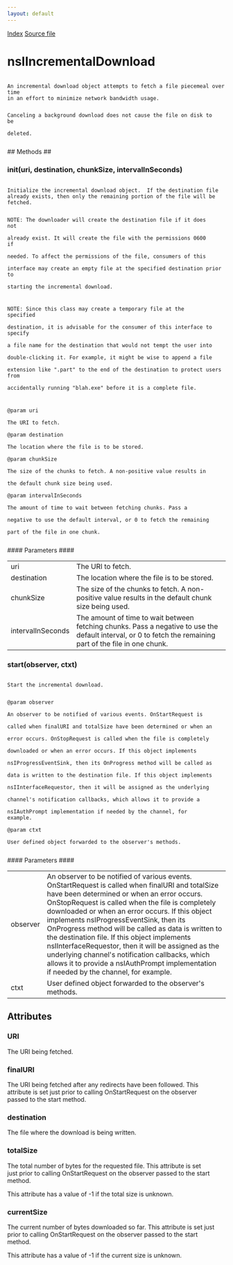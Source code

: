 ```yaml
---
layout: default
---
```

<div id='links'><a href="../index.html">Index</a>
<a href="http://dxr.mozilla.org/mozilla-central/source/netwerk/base/public/nsIIncrementalDownload.idl">Source file</a>
</div>

# nsIIncrementalDownload #
<code>  
An incremental download object attempts to fetch a file piecemeal over time  
in an effort to minimize network bandwidth usage.  
  
Canceling a background download does not cause the file on disk to be  
deleted.  
  
</code>
## Methods ##

### init(uri, destination, chunkSize, intervalInSeconds) ###
<code>  
Initialize the incremental download object.  If the destination file  
already exists, then only the remaining portion of the file will be  
fetched.  
  
NOTE: The downloader will create the destination file if it does not  
already exist.  It will create the file with the permissions 0600 if  
needed.  To affect the permissions of the file, consumers of this  
interface may create an empty file at the specified destination prior to  
starting the incremental download.  
  
NOTE: Since this class may create a temporary file at the specified  
destination, it is advisable for the consumer of this interface to specify  
a file name for the destination that would not tempt the user into  
double-clicking it.  For example, it might be wise to append a file  
extension like ".part" to the end of the destination to protect users from  
accidentally running "blah.exe" before it is a complete file.  
  
@param uri  
       The URI to fetch.  
@param destination  
       The location where the file is to be stored.  
@param chunkSize  
       The size of the chunks to fetch.  A non-positive value results in  
       the default chunk size being used.  
@param intervalInSeconds  
       The amount of time to wait between fetching chunks.  Pass a  
       negative to use the default interval, or 0 to fetch the remaining  
       part of the file in one chunk.  
  
</code>
#### Parameters ####

<table>

<tr>
<td>uri</td>
<td>       The URI to fetch.  
</td>
</tr>

<tr>
<td>destination</td>
<td>       The location where the file is to be stored.  
</td>
</tr>

<tr>
<td>chunkSize</td>
<td>       The size of the chunks to fetch.  A non-positive value results in  
       the default chunk size being used.  
</td>
</tr>

<tr>
<td>intervalInSeconds</td>
<td>       The amount of time to wait between fetching chunks.  Pass a  
       negative to use the default interval, or 0 to fetch the remaining  
       part of the file in one chunk.  
</td>
</tr>

</table>

### start(observer, ctxt) ###
<code>  
Start the incremental download.  
  
@param observer  
       An observer to be notified of various events.  OnStartRequest is  
       called when finalURI and totalSize have been determined or when an  
       error occurs.  OnStopRequest is called when the file is completely  
       downloaded or when an error occurs.  If this object implements  
       nsIProgressEventSink, then its OnProgress method will be called as  
       data is written to the destination file.  If this object implements  
       nsIInterfaceRequestor, then it will be assigned as the underlying  
       channel's notification callbacks, which allows it to provide a  
       nsIAuthPrompt implementation if needed by the channel, for example.  
@param ctxt  
       User defined object forwarded to the observer's methods.  
  
</code>
#### Parameters ####

<table>

<tr>
<td>observer</td>
<td>       An observer to be notified of various events.  OnStartRequest is  
       called when finalURI and totalSize have been determined or when an  
       error occurs.  OnStopRequest is called when the file is completely  
       downloaded or when an error occurs.  If this object implements  
       nsIProgressEventSink, then its OnProgress method will be called as  
       data is written to the destination file.  If this object implements  
       nsIInterfaceRequestor, then it will be assigned as the underlying  
       channel's notification callbacks, which allows it to provide a  
       nsIAuthPrompt implementation if needed by the channel, for example.  
</td>
</tr>

<tr>
<td>ctxt</td>
<td>       User defined object forwarded to the observer's methods.  
</td>
</tr>

</table>

## Attributes ##

### URI ###
  
The URI being fetched.  
  

### finalURI ###
  
The URI being fetched after any redirects have been followed.  This  
attribute is set just prior to calling OnStartRequest on the observer  
passed to the start method.  
  

### destination ###
  
The file where the download is being written.  
  

### totalSize ###
  
The total number of bytes for the requested file.  This attribute is set  
just prior to calling OnStartRequest on the observer passed to the start  
method.  
  
This attribute has a value of -1 if the total size is unknown.  
  

### currentSize ###
  
The current number of bytes downloaded so far.  This attribute is set just  
prior to calling OnStartRequest on the observer passed to the start  
method.  
  
This attribute has a value of -1 if the current size is unknown.  
  
